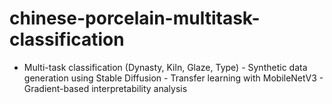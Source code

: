 # chinese-porcelain-multitask-classification
 - Multi-task classification (Dynasty, Kiln, Glaze, Type) - Synthetic data generation using Stable Diffusion - Transfer learning with MobileNetV3 - Gradient-based interpretability analysis
